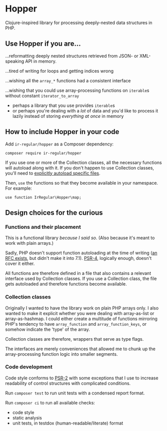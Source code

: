 # Hopper

Clojure-inspired library for processing deeply-nested data structures in PHP.

## Use Hopper if you are...

...reformatting deeply nested structures retrieved from JSON- or XML-speaking API in memory.

...tired of writing for loops and getting indices wrong

...wishing all the `array_*` functions had a consistent interface

...wishing that you could use array-processing functions on `iterable`s
without constant `iterator_to_array`
- perhaps a library that you use provides `iterable`s
- or perhaps you're dealing with a _lot_ of data and you'd like to
    process it lazily instead of storing _everything at once_ in memory

## How to include Hopper in your code

Add `ir-regular/hopper` as a Composer dependency:

`composer require ir-regular/hopper`

If you use one or more of the Collection classes, all the necessary functions will autoload along with it. If you don't
happen to use Collection classes, you'll need to [explicitly autoload specific files](https://getcomposer.org/doc/04-schema.md#files).

Then, `use` the functions so that they become available in your namespace. For example:

`use function IrRegular\Hopper\map;`

## Design choices for the curious

### Functions and their placement

This is a functional library _because I said so_. (Also because it's meant to work with plain arrays.)

Sadly, PHP doesn't support function autoloading at the time of writing ([an RFC exists](https://wiki.php.net/rfc/function_autoloading), but didn't make it into 7.1).
[PSR-4](https://www.php-fig.org/psr/psr-4/), logically enough, doesn't cover it either.

All functions are therefore defined in a file that also contains a relevant interface
used by Collection classes. If you use a Collection class, the file gets autoloaded and therefore functions
become available. 
 
### Collection classes

Originally I wanted to have the library work on plain PHP arrays only. I also wanted to make it explicit whether you
were dealing with array-as-list or array-as-hashmap. I could either create a multitude of functions mirroring PHP's
tendency to have `array_function` and `array_function_keys`, or somehow indicate the 'type' of the array.

Collection classes are therefore, wrappers that serve as type flags.

The interfaces are merely conveniences that allowed me to chunk up the array-processing function logic
into smaller segments.

### Code development

Code style conforms to [PSR-2](https://www.php-fig.org/psr/psr-2/) with some exceptions that I use
to increase readability of control structures with complicated conditions.

Run `composer test` to run unit tests with a condensed report format.

Run `composer ci` to run all available checks:
- code style
- static analysis
- unit tests, in testdox (human-readable/literate) format 
